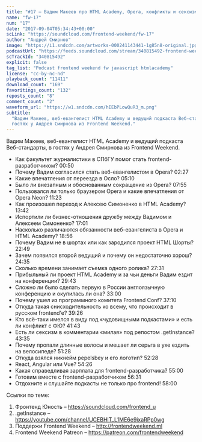 ```yaml
---
title: "#17 – Вадим Макеев про HTML Academy, Opera, конфликты и сексизм"
name: "fw-17"
num: "17"
date: "2017-09-04T05:34:43+00:00"
scLink: "https://soundcloud.com/frontend-weekend/fw-17"
author: "Андрей Смирнов"
image: "https://i1.sndcdn.com/artworks-000241143441-1g85n8-original.jpg"
podcastUrl: "https://feeds.soundcloud.com/stream/340815492-frontend-weekend-fw-17.m4a"
scTrackId: "340815492"
explicit: false
tag_list: "Podcast frontend weekend fw javascript htmlacademy"
license: "cc-by-nc-nd"
playback_count: "11411"
download_count: "169"
favoritings_count: "132"
reposts_count: "8"
comment_count: "2"
waveform_url: "https://w1.sndcdn.com/hIEbPLowQuR3_m.png"
subtitle:
  "Вадим Макеев, веб-евангелист HTML Academy и ведущий подкаста Веб-стандарты, в
  гостях у Андрея Смирнова из Frontend Weekend."
---
```


Вадим Макеев, веб-евангелист HTML Academy и ведущий подкаста Веб-стандарты, в
гостях у Андрея Смирнова из Frontend Weekend.

- Как факультет журналистики в СПбГУ помог стать frontend-разработчиком?
  <timecode sec="50">00:50</timecode>
- Почему Вадим согласился стать веб-евангелистом в Opera?
  <timecode sec="147">02:27</timecode>
- Какие впечатления от переезда в Осло? <timecode sec="310">05:10</timecode>
- Было ли внезапным и обоснованным сокращение из Opera?
  <timecode sec="475">07:55</timecode>
- Пользовался ли только браузером Opera и какие впечатления от Opera Neon?
  <timecode sec="683">11:23</timecode>
- Как произошел переход к Алексею Симоненко в HTML Academy?
  <timecode sec="822">13:42</timecode>
- Испортили ли бизнес-отношения дружбу между Вадимом и Алексеем Симоненко?
  <timecode sec="1021">17:01</timecode>
- Насколько различаются обязанности веб-евангелиста в Opera и HTML Academy?
  <timecode sec="1136">18:56</timecode>
- Почему Вадим не в шортах или как зародился проект HTML Шорты?
  <timecode sec="1369">22:49</timecode>
- Зачем появился второй ведущий и почему он недостаточно хорош?
  <timecode sec="1475">24:35</timecode>
- Сколько времени занимает съемка одного ролика?
  <timecode sec="1651">27:31</timecode>
- Прибыльный ли проект HTML Academy и за чьи деньги Вадим ездит на конференции?
  <timecode sec="1783">29:43</timecode>
- Сложно ли было сделать первую в России англоязычную конференцию и окупилась ли
  она? <timecode sec="1980">33:00</timecode>
- Почему ушел из программного комитета Frontend Conf?
  <timecode sec="2230">37:10</timecode>
- Откуда такая снисходительность ко всему, что происходит в русском frontend’е?
  <timecode sec="2366">39:26</timecode>
- Кто всё-таки имелся в виду под «чудовищными подкастами» и есть ли конфликт с
  ФЮ? <timecode sec="2503">41:43</timecode>
- Есть ли сексизм в комментарии «милая» под репостом .getInstance?
  <timecode sec="2615">43:35</timecode>
- Почему пропали длинные волосы и мешает ли серьга в ухе ездить на велосипеде?
  <timecode sec="3088">51:28</timecode>
- Откуда взялся никнейм pepelsbey и его логотип?
  <timecode sec="3148">52:28</timecode>
- React, Angular или Vue? <timecode sec="3266">54:26</timecode>
- Какая справедливая зарплата для frontend-разработчика?
  <timecode sec="3300">55:00</timecode>
- Готовим вместе с frontend-разработчиком <timecode sec="3391">56:31</timecode>
- Отдохните и слушайте подкасты не только про frontend!
  <timecode sec="3480">58:00</timecode>

Ссылки по теме:

1. Фронтенд Юность – <https://soundcloud.com/frontend_u>
2. .getInstance – <https://youtube.com/channel/UCEBHlT_L1ME6e9ixaRPp0wg>
3. Поддержи Frontend Weekend – <http://frontendweekend.ml>
4. Frontend Weekend Patreon – <https://patreon.com/frontendweekend>
